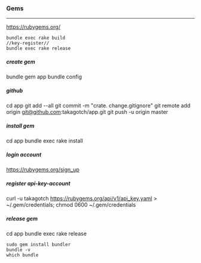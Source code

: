 ### Gems
---
https://rubygems.org/


```
bundle exec rake build
//key-register//
bundle exec rake release
```
##### create gem
bundle gem app
bundle config

##### github
cd app
git add --all
git commit -m "crate. change.gitignore"
git remote add origin git@github.com:takagotch/app.git
git push -u origin master

##### install gem
cd app
bundle exec rake install

##### login account 
https://rubygems.org/sign_up

##### register api-key-account
curl -u takagotch https://rubygems.org/api/v1/api_key.yaml > ~/.gem/credentials; chmod 0600 ~/.gem/credentials

##### release gem
cd app
bundle exec rake release

```
sudo gem install bundler
bundle -v
which bundle
```




